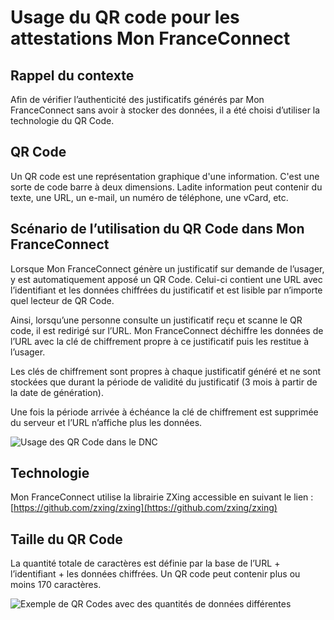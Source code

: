 # Usage du QR code pour les attestations Mon FranceConnect

## Rappel du contexte

Afin de vérifier l’authenticité des justificatifs générés par Mon FranceConnect sans avoir à stocker des données, il a été choisi d’utiliser la technologie du QR Code.

## QR Code

Un QR code est une représentation graphique d'une information. C'est une sorte de code barre à deux dimensions. Ladite information peut contenir du texte, une URL, un e-mail, un numéro de téléphone, une vCard, etc.

## Scénario de l’utilisation du QR Code dans Mon FranceConnect

Lorsque Mon FranceConnect génère un justificatif sur demande de l’usager, y est automatiquement apposé un QR Code. Celui-ci contient une URL avec l’identifiant et les données chiffrées du justificatif et est lisible par n’importe quel lecteur de QR Code.

Ainsi, lorsqu’une personne consulte un justificatif reçu et scanne le QR code, il est redirigé sur l’URL. Mon FranceConnect déchiffre les données de l’URL avec la clé de chiffrement propre à ce justificatif puis les restitue à l’usager.

Les clés de chiffrement sont propres à chaque justificatif généré et ne sont stockées que durant la période de validité du justificatif (3 mois à partir de la date de génération).

Une fois la période arrivée à échéance la clé de chiffrement est supprimée du serveur et l’URL n’affiche plus les données.

![Usage des QR Code dans le DNC](images/processus_qrcode_dnc.PNG)

## Technologie

Mon FranceConnect utilise la librairie ZXing accessible en suivant le lien : [https://github.com/zxing/zxing](https://github.com/zxing/zxing)

## Taille du QR Code

La quantité totale de caractères est définie par la base de l’URL + l’identifiant + les données chiffrées. Un QR code peut contenir plus ou moins 170 caractères.

![Exemple de QR Codes avec des quantités de données différentes](images/exemples_qr_codes.PNG)

